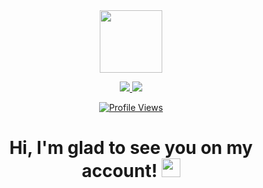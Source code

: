 <div id="header" align="center">
  <img src="https://media.giphy.com/media/M9gbBd9nbDrOTu1Mqx/giphy.gif" width="100"/>
</div>

<div align="center">
  <p>
    <a href="https://www.linkedin.com/in/вячеслав-прасолов/">
      <img src="https://img.shields.io/badge/LinkedIn-Прасолов_Вячеслав-blue?style=for-the-badge&logo=linkedin" />
    </a>
    <a href="https://t.me/Pr_Vyacheslav">
      <img src="https://img.shields.io/badge/Telegram-@Pr_vyacheslav-blue?style=for-the-badge&logo=telegram" />
    </a>
  </p>
  <p>
    <a href="https://github.com/Prasolov-Vyacheslav">
      <img src="https://komarev.com/ghpvc/?username=Prasolov-Vyacheslav&style=flat-square&color=blue" alt="Profile Views" />
    </a>
  </p>
  <h1>
    Hi, I'm glad to see you on my account!
    <img src="https://media.giphy.com/media/hvRJCLFzcasrR4ia7z/giphy.gif" width="30px"/>
  </h1>
</div>



<!--
**Prasolov-Vyacheslav/Prasolov-Vyacheslav** is a ✨ _special_ ✨ repository because its `README.md` (this file) appears on your GitHub profile.

Here are some ideas to get you started:

- 🔭 I’m currently working on ...
- 🌱 I’m currently learning ...
- 👯 I’m looking to collaborate on ...
- 🤔 I’m looking for help with ...
- 💬 Ask me about ...
- 📫 How to reach me: ...
- 😄 Pronouns: ...
- ⚡ Fun fact: ...
-->
